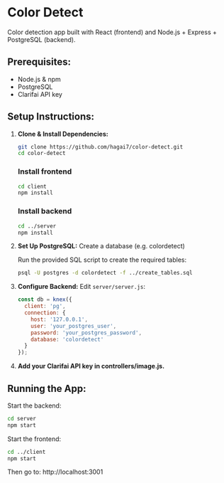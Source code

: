 # **Color Detect**
Color detection app built with React (frontend) and Node.js + Express + PostgreSQL (backend).

## **Prerequisites:**
- Node.js & npm
- PostgreSQL
- Clarifai API key

## **Setup Instructions:**
1. **Clone & Install Dependencies:**
    ```bash
    git clone https://github.com/hagai7/color-detect.git
    cd color-detect
    ```

    ### **Install frontend**
    ```bash
    cd client
    npm install
    ```

    ### **Install backend**
    ```bash
    cd ../server
    npm install
    ```

2. **Set Up PostgreSQL:**
    Create a database (e.g. colordetect)

    Run the provided SQL script to create the required tables:
    ```bash
    psql -U postgres -d colordetect -f ../create_tables.sql
    ```

3. **Configure Backend:**
    Edit `server/server.js`:
    ```javascript
    const db = knex({
      client: 'pg',
      connection: {
        host: '127.0.0.1',
        user: 'your_postgres_user',
        password: 'your_postgres_password',
        database: 'colordetect'
      }
    });
    ```

4. **Add your Clarifai API key in controllers/image.js.**

## **Running the App:**
Start the backend:
```bash
cd server
npm start
```

Start the frontend:
```bash
cd ../client
npm start
```
Then go to: http://localhost:3001
